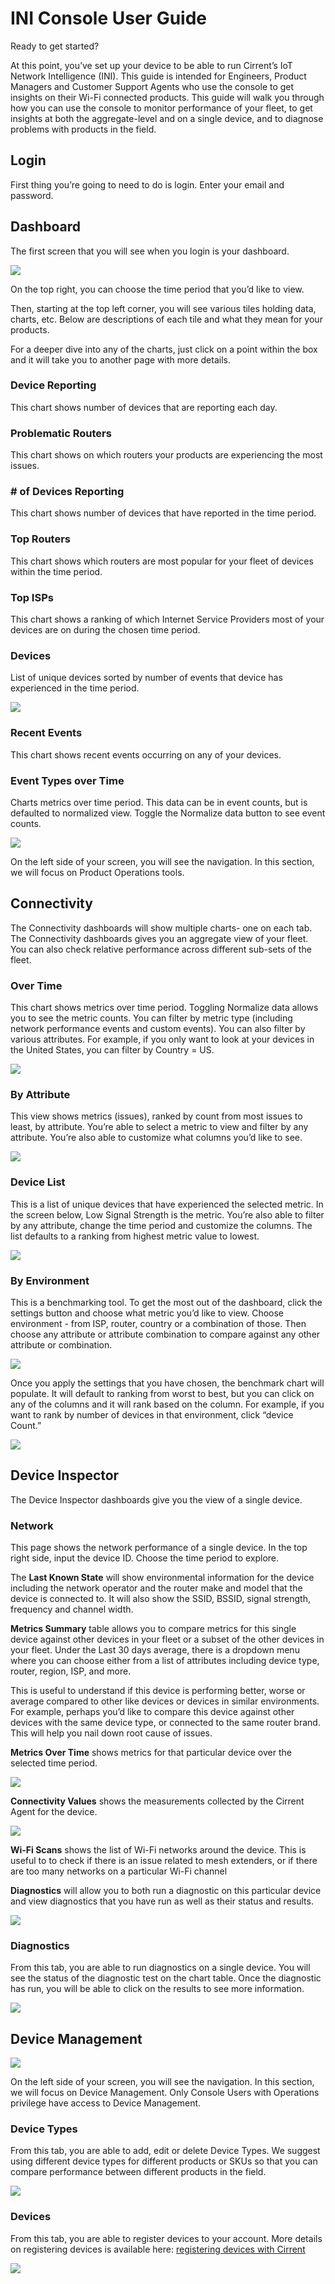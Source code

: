 ﻿# INI Console User Guide
Ready to get started?

At this point, you’ve set up your device to be able to run Cirrent’s IoT Network Intelligence (INI). This guide is intended for Engineers, Product Managers and Customer Support Agents who use the console to get insights on their Wi-Fi connected products. This guide will walk you through how you can use the console to monitor performance of your fleet, to get insights at both the aggregate-level and on a single device, and to diagnose problems with products in the field.

## Login

First thing you’re going to need to do is login. Enter your email and password.

## Dashboard

The first screen that you will see when you login is your dashboard.

![](../img/Screen_Shot_2020-03-31_at_1.36.49_PM.png)

On the top right, you can choose the time period that you’d like to view.

Then, starting at the top left corner,  you will see various tiles holding data, charts, etc. Below are descriptions of each tile and what they mean for your products.

For a deeper dive into any of the charts, just click on a point within the box and it will take you to another page with more details.

### Device Reporting

This chart shows number of devices that are reporting each day.

### Problematic Routers

This chart shows on which routers your products are experiencing the most issues.

### # of Devices Reporting

This chart shows number of devices that have reported in the time period.

### Top Routers

This chart shows which routers are most popular for your fleet of devices within the time period.

### Top ISPs

This chart shows a ranking of which Internet Service Providers most of your devices are on during the chosen time period.

### Devices

List of unique devices sorted by number of events that device has experienced in the time period.

![](../img/Screen_Shot_2020-05-13_at_4.45.56_PM.png)

### Recent Events

This chart shows recent events occurring on any of your devices.

### Event Types over Time

Charts metrics over time period. This data can be in event counts, but is defaulted to normalized view. Toggle the Normalize data button to see event counts.

![](../img/mceclip2.png)

On the left side of your screen, you will see the navigation. In this section, we will focus on Product Operations tools.

## Connectivity

The Connectivity dashboards will show multiple charts- one on each tab. The Connectivity dashboards gives you an aggregate view of your fleet. You can also check relative performance across different sub-sets of the fleet.

### Over Time

This chart shows metrics over time period. Toggling Normalize data allows you to see the metric counts. You can filter by metric type (including network performance events and custom events). You can also filter by various attributes. For example, if you only want to look at your devices in the United States, you can filter by Country = US.

![](../img/Screen_Shot_2020-05-13_at_4.54.02_PM.png)

### By Attribute

This view shows metrics (issues), ranked by count from most issues to least, by attribute. You’re able to select a metric to view and filter by any attribute. You’re also able to customize what columns you’d like to see.

![](../img/Screen_Shot_2020-05-13_at_4.47.11_PM.png)

### Device List

This is a list of unique devices that have experienced the selected metric. In the screen below, Low Signal Strength is the metric. You’re also able to filter by any attribute, change the time period and customize the columns. The list defaults to a ranking from highest metric value to lowest.

![](../img/Screen_Shot_2020-03-31_at_3.28.33_PM.png)

### By Environment

This is a benchmarking tool. To get the most out of the dashboard, click the settings button and choose what metric you’d like to view. Choose environment - from ISP, router, country or a combination of those. Then choose any attribute or attribute combination to compare against any other attribute or combination.

![](../img/Screen_Shot_2020-05-13_at_4.53.01_PM.png)

Once you apply the settings that you have chosen, the benchmark chart will populate. It will default to ranking from worst to best, but you can click on any of the columns and it will rank based on the column. For example, if you want to rank by number of devices in that environment, click “device Count.”

![](../img/Screen_Shot_2020-05-13_at_4.49.13_PM.png)

## Device Inspector

The Device Inspector dashboards give you the view of a single device.

### Network

This page shows the network performance of a single device. In the top right side, input the device ID. Choose the time period to explore.

The  **Last Known State**  will show environmental information for the device including the network operator and the router make and model that the device is connected to. It will also show the SSID, BSSID, signal strength, frequency and channel width.

**Metrics Summary** table allows you to compare metrics for this single device against other devices in your fleet or a subset of the other devices in your fleet. Under the Last 30 days average, there is a dropdown menu where you can choose either from a list of attributes including device type, router, region, ISP, and more.

This is useful to understand if this device is performing better, worse or average compared to other like devices or devices in similar environments. For example, perhaps you’d like to compare this device against other devices with the same device type, or connected to the same router brand. This will help you nail down root cause of issues.

**Metrics Over Time**  shows metrics for that particular device over the selected time period.

![](../img/Screen_Shot_2020-06-19_at_7.49.59_AM.png)

**Connectivity Values**  shows the measurements collected by the Cirrent Agent for the device.

![](../img/Screen_Shot_2020-06-19_at_7.51.29_AM.png)

**Wi-Fi Scans**  shows the list of Wi-Fi networks around the device. This is useful to to check if there is an issue related to mesh extenders, or if there are too many networks on a particular Wi-Fi channel

**Diagnostics** will allow you to both run a diagnostic on this particular device and view diagnostics that you have run as well as their status and results.

![](../img/Screen_Shot_2020-05-13_at_4.43.42_PM.png)

### Diagnostics

From this tab, you are able to run diagnostics on a single device. You will see the status of the diagnostic test on the chart table. Once the diagnostic has run, you will be able to click on the results to see more information.

![](../img/Screen_Shot_2020-05-13_at_4.41.37_PM.png)

## Device Management

![](../img/mceclip0.png)

On the left side of your screen, you will see the navigation. In this section, we will focus on Device Management. Only Console Users with Operations privilege have access to Device Management.

### Device Types

From this tab, you are able to add, edit or delete Device Types. We suggest using different device types for different products or SKUs so that you can compare performance between different products in the field.

![](../img/Screen_Shot_2020-05-13_at_4.50.46_PM.png)

### Devices

From this tab, you are able to register devices to your account. More details on registering devices is available here:  [registering devices with Cirrent](registering-devices-with-cirrent)

![](../img/Screen_Shot_2020-05-13_at_4.51.42_PM.png)
